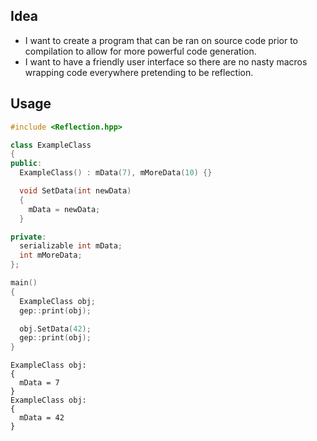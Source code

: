 ## Idea
- I want to create a program that can be ran on source code prior to compilation to allow for more powerful code generation.
- I want to have a friendly user interface so there are no nasty macros wrapping code everywhere pretending to be reflection.

## Usage
```cpp
#include <Reflection.hpp>

class ExampleClass
{
public:
  ExampleClass() : mData(7), mMoreData(10) {}

  void SetData(int newData)
  {
    mData = newData;
  }

private:
  serializable int mData;
  int mMoreData;
};

main()
{
  ExampleClass obj;
  gep::print(obj);

  obj.SetData(42);
  gep::print(obj);
}
```
```
ExampleClass obj:
{
  mData = 7
}
ExampleClass obj:
{
  mData = 42
}
```
